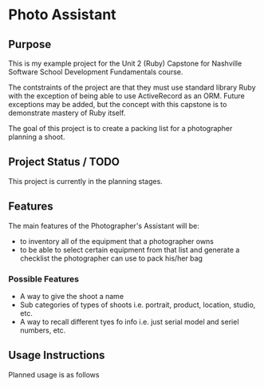 
<h1>Photo Assistant</h1>

<h2>Purpose</h2>

<p>This is my example project for the Unit 2 (Ruby) Capstone for Nashville Software School Development Fundamentals course.</p>

<p>The contstraints of the project are that they must use standard library Ruby with the exception of being able to use ActiveRecord as an ORM. Future exceptions may be added, but the concept with this capstone is to demonstrate mastery of Ruby itself.<p>

<p>The goal of this project is to create a packing list for a photographer planning a shoot.</p>

<h2>Project Status / TODO</h2>

<p>This project is currently in the planning stages.</p>

<h2>Features</h2>
<p>The main features of the Photographer's Assistant will be:
<ul>
<li>to inventory all of the equipment that a photographer owns</li>
<li>to be able to select certain equipment from that list and generate a checklist the photographer can use to pack his/her bag</li></ul>
<h3>Possible Features</h3>
<ul>
<li>A way to give the shoot a name</li>
<li>Sub categories of types of shoots i.e. portrait, product, location, studio, etc. </li>
<li>A way to recall different tyes fo info i.e. just serial model and seriel numbers, etc.</li>
</ul>
</p>
<h2>Usage Instructions</h2>
<p>Planned usage is as follows</p>